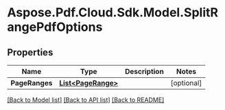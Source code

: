 ﻿# Aspose.Pdf.Cloud.Sdk.Model.SplitRangePdfOptions


## Properties

Name | Type | Description | Notes
------------ | ------------- | ------------- | -------------
**PageRanges** | [**List&lt;PageRange&gt;**](PageRange.md) |  | [optional] 

[[Back to Model list]](../README.md#documentation-for-models) [[Back to API list]](../README.md#documentation-for-api-endpoints) [[Back to README]](../README.md)

